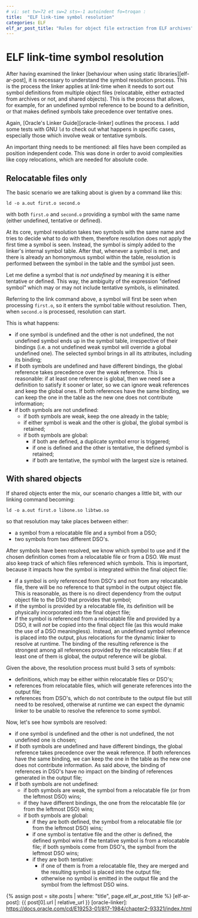 ```yaml
---
# vi: set tw=72 et sw=2 sts=-1 autoindent fo=troqan :
title:  "ELF link-time symbol resolution"
categories: ELF
elf_ar_post_title: "Rules for object file extraction from ELF archives"
---
```

# ELF link-time symbol resolution

After having examined the linker [behaviour when using static
libraries][elf-ar-post], it is necessary to understand the symbol
resolution process. This is the process the linker applies at link-time
when it needs to sort out symbol definitions from multiple object files
(relocatable, either extracted from archives or not, and shared
objects). This is the process that allows, for example, for an undefined
symbol reference to be bound to a definition, or that makes defined
symbols take precedence over tentative ones.

Again, [Oracle's Linker Guide][oracle-linker] outlines the process. I
add some tests with GNU `ld` to check out what happens in specific
cases, especially those which involve weak or tentative symbols.

An important thing needs to be mentioned: all files have been compiled
as position independent code. This was done in order to avoid
complexities like copy relocations, which are needed for absolute code.

## Relocatable files only

The basic scenario we are talking about is given by a command like this:

    ld -o a.out first.o second.o

with both `first.o` and `second.o` providing a symbol with the same name
(either undefined, tentative or defined).

At its core, symbol resolution takes two symbols with the same name and
tries to decide what to do with them, therefore resolution does not
apply the first time a symbol is seen. Instead, the symbol is simply
added to the linker's internal symbol table. After that, whenever a
symbol is met, and there is already an homonymous symbol within the
table, resolution is performed between the symbol in the table and the
symbol just seen.

Let me define a symbol that is _not undefined_ by meaning it is either
tentative or defined. This way, the ambiguity of the expression "defined
symbol" which may or may not include tentative symbols, is eliminated.

Referring to the link command above, a symbol will first be seen when
processing `first.o`, so it enters the symbol table without resolution.
Then, when `second.o` is processed, resolution can start.

This is what happens:

* if one symbol is undefined and the other is not undefined, the not
  undefined symbol ends up in the symbol table, irrespective of their
  bindings (i.e. a not undefined weak symbol will override a global
  undefined one). The selected symbol brings in all its attributes,
  including its binding;
* if both symbols are undefined and have different bindings, the global
  reference takes precedence over the weak reference. This is
  reasonable: if at least one reference is global, then we need see a
  definition to satisfy it sooner or later, so we can ignore weak
  references and keep the global ones. If both references have the same
  binding, we can keep the one in the table as the new one does not
  contribute information;
* if both symbols are not undefined:
  * if both symbols are weak, keep the one already in the table;
  * if either symbol is weak and the other is global, the global symbol
    is retained;
  * if both symbols are global:
    * if both are defined, a duplicate symbol error is triggered;
    * if one is defined and the other is tentative, the defined symbol
      is retained;
    * if both are tentative, the symbol with the largest size is
      retained.

## With shared objects

If shared objects enter the mix, our scenario changes a little bit, with
our linking command becoming:

    ld -o a.out first.o libone.so libtwo.so

so that resolution may take places between either:

* a symbol from a relocatable file and a symbol from a DSO;
* two symbols from two different DSO's.

After symbols have been resolved, we know which symbol to use and if the
chosen definition comes from a relocatable file or from a DSO. We must
also keep track of which files referenced which symbols. This is
important, because it impacts how the symbol is integrated within the
final object file:

* if a symbol is only referenced from DSO's and not from any relocatable
  file, there will be no reference to that symbol in the output object
  file. This is reasonable, as there is no direct dependency from the
  output object file to the DSO that provides that symbol;
* if the symbol is provided by a relocatable file, its definition will
  be physically incorporated into the final object file;
* if the symbol is referenced from a relocatable file and provided by a
  DSO, it will _not_ be copied into the final object file (as this would
  make the use of a DSO meaningless). Instead, an undefined symbol
  reference is placed into the output, plus relocations for the dynamic
  linker to resolve at runtime. The binding of the resulting reference
  is the strongest among all references provided by the relocatable
  files: if at least one of them is global, the output reference will be
  global.

Given the above, the resolution process must build 3 sets of symbols:

* definitions, which may be either within relocatable files or DSO's;
* references from relocatable files, which will generate references into
  the output file;
* references from DSO's, which do not contribute to the output file but
  still need to be resolved, otherwise at runtime we can expect the
  dynamic linker to be unable to resolve the reference to some symbol.

Now, let's see how symbols are resolved:

* if one symbol is undefined and the other is not undefined, the not
  undefined one is chosen;
* if both symbols are undefined and have different bindings, the global
  reference takes precedence over the weak reference. If both references
  have the same binding, we can keep the one in the table as the new one
  does not contribute information. As said above, the binding of
  references in DSO's have no impact on the binding of references
  generated in the output file;
* if both symbols are not undefined:
  * if both symbols are weak, the symbol from a relocatable file (or
    from the leftmost DSO) wins;
  * if they have different bindings, the one from the relocatable file
    (or from the leftmost DSO) wins;
  * if both symbols are global:
    * if they are both defined, the symbol from a relocatable file (or
      from the leftmost DSO) wins;
    * if one symbol is tentative file and the other is defined, the
      defined symbol wins if the tentative symbol is from a relocatable
      file; if both symbols come from DSO's, the symbol from the
      leftmost DSO wins;
    * if they are both tentative:
      * if one of them is from a relocatable file, they are merged and
        the resulting symbol is placed into the output file;
      * otherwise no symbol is emitted in the output file and the symbol
        from the leftmost DSO wins.

{% assign post = site.posts | where: "title", page.elf_ar_post_title %}
[elf-ar-post]: {{ post[0].url | relative_url }}
[oracle-linker]: https://docs.oracle.com/cd/E19253-01/817-1984/chapter2-93321/index.html

